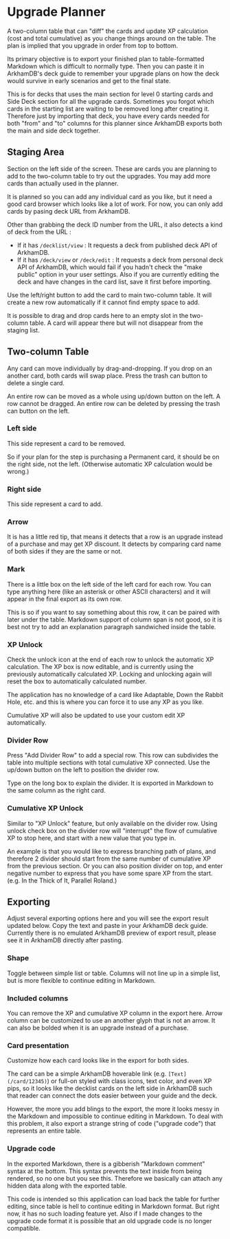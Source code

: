 # Upgrade Planner

A two-column table that can "diff" the cards and update XP calculation (cost and total cumulative) as you change things around on the table. The plan is implied that you upgrade in order from top to bottom.

Its primary objective is to export your finished plan to table-formatted Markdown which is difficult to normally type. Then you can paste it in ArkhamDB's deck guide to remember your upgrade plans on how the deck would survive in early scenarios and get to the final state.

This is for decks that uses the main section for level 0 starting cards and Side Deck section for all the upgrade cards. Sometimes you forgot which cards in the starting list are waiting to be removed long after creating it. Therefore just by importing that deck, you have every cards needed for both "from" and "to" columns for this planner since ArkhamDB exports both the main and side deck together.

## Staging Area

Section on the left side of the screen. These are cards you are planning to add to the two-column table to try out the upgrades. You may add more cards than actually used in the planner.

It is planned so you can add any individual card as you like, but it need a good card browser which looks like a lot of work. For now, you can only add cards by pasing deck URL from ArkhamDB.

Other than grabbing the deck ID number from the URL, it also detects a kind of deck from the URL : 

- If it has `/decklist/view` : It requests a deck from published deck API of ArkhamDB.
- If it has `/deck/view` or `/deck/edit` : It requests a deck from personal deck API of ArkhamDB, which would fail if you hadn't check the "make public" option in your user settings. Also if you are currently editing the deck and have changes in the card list, save it first before importing.

Use the left/right button to add the card to main two-column table. It will create a new row automatically if it cannot find empty space to add.

It is possible to drag and drop cards here to an empty slot in the two-column table. A card will appear there but will not disappear from the staging list.

## Two-column Table

Any card can move individually by drag-and-dropping. If you drop on an another card, both cards will swap place. Press the trash can button to delete a single card.

An entire row can be moved as a whole using up/down button on the left. A row cannot be dragged. An entire row can be deleted by pressing the trash can button on the left.

### Left side

This side represent a card to be removed.

So if your plan for the step is purchasing a Permanent card, it should be on the right side, not the left. (Otherwise automatic XP calculation would be wrong.)

### Right side

This side represent a card to add.

### Arrow

It is has a little red tip, that means it detects that a row is an upgrade instead of a purchase and may get XP discount. It detects by comparing card name of both sides if they are the same or not.

### Mark

There is a little box on the left side of the left card for each row. You can type anything here (like an asterisk or other ASCII characters) and it will appear in the final export as its own row.

This is so if you want to say something about this row, it can be paired with later under the table. Markdown support of column span is not good, so it is best not try to add an explanation paragraph sandwiched inside the table. 

### XP Unlock

Check the unlock icon at the end of each row to unlock the automatic XP calculation. The XP box is now editable, and is currently using the previously automatically calculated XP. Locking and unlocking again will reset the box to automatically calculated number.

The application has no knowledge of a card like Adaptable, Down the Rabbit Hole, etc. and this is where you can force it to use any XP as you like.

Cumulative XP will also be updated to use your custom edit XP automatically.

### Divider Row

Press "Add Divider Row" to add a special row. This row can subdivides the table into multiple sections with total cumulative XP connected. Use the up/down button on the left to position the divider row.

Type on the long box to explain the divider. It is exported in Markdown to the same column as the right card.

### Cumulative XP Unlock

Similar to "XP Unlock" feature, but only available on the divider row. Using unlock check box on the divider row will "interrupt" the flow of cumulative XP to stop here, and start with a new value that you type in.

An example is that you would like to express branching path of plans, and therefore 2 divider should start from the same number of cumulative XP from the previous section. Or you can also position divider on top, and enter negative number to express that you have some spare XP from the start. (e.g. In the Thick of It, Parallel Roland.)

## Exporting

Adjust several exporting options here and you will see the export result updated below. Copy the text and paste in your ArkhamDB deck guide. Currently there is no emulated ArkhamDB preview of export result, please see it in ArkhamDB directly after pasting.

### Shape

Toggle between simple list or table. Columns will not line up in a simple list, but is more flexible to continue editing in Markdown.

### Included columns

You can remove the XP and cumulative XP column in the export here. Arrow column can be customized to use an another glyph that is not an arrow. It can also be bolded when it is an upgrade instead of a purchase.

### Card presentation

Customize how each card looks like in the export for both sides.

The card can be a simple ArkhamDB hoverable link (e.g. `[Text](/card/12345)`) or full-on styled with class icons, text color, and even XP pips, so it looks like the decklist cards on the left side in ArkhamDB such that reader can connect the dots easier between your guide and the deck.

However, the more you add blings to the export, the more it looks messy in the Markdown and impossible to continue editing in Markdown. To deal with this problem, it also export a strange string of code ("upgrade code") that represents an entire table.

### Upgrade code

In the exported Markdown, there is a gibberish "Markdown comment" syntax at the bottom. This syntax prevents the text inside from being rendered, so no one but you see this. Therefore we basically can attach any hidden data along with the exported table.

This code is intended so this application can load back the table for further editing, since table is hell to continue editing in Markdown format. But right now, it has no such loading feature yet. Also if I made changes to the upgrade code format it is possible that an old upgrade code is no longer compatible.